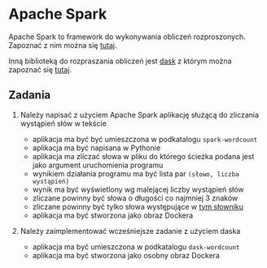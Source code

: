 # Apache Spark

Apache Spark to framework do wykonywania obliczeń rozproszonych. Zapoznać z nim można się [tutaj](https://spark.apache.org/docs/latest/quick-start.html).

Inną biblioteką do rozpraszania obliczeń jest [dask](https://dask.org/) z którym można zapoznać się [tutaj](https://docs.dask.org/en/latest/10-minutes-to-dask.html). 

## Zadania
1. Należy napisać z użyciem Apache Spark aplikację służącą do zliczania wystąpień słów w tekście
   * aplikacja ma być być umieszczona w podkatalogu `spark-wordcount`
   * aplikacja ma być napisana w Pythonie
   * aplikacja ma zliczać słowa w pliku do którego ścieżka podana jest jako argument uruchomienia programu
   * wynikiem działania programu ma być lista par `(słowo, liczba wystąpień)`
   * wynik ma być wyświetlony wg malejącej liczby wystąpień słów
   * zliczane powinny być słowa o długości co najmniej 3 znaków
   * zliczane powinny być tylko słowa występujące w [tym słowniku](https://github.com/dwyl/english-words)
   * aplikacja ma być stworzona jako obraz Dockera

2. Należy zaimplementować wcześniejsze zadanie z użyciem daska
   * aplikacja ma być umieszczona w podkatalogu `dask-wordcount`
   * aplikacja ma być stworzona jako osobny obraz Dockera